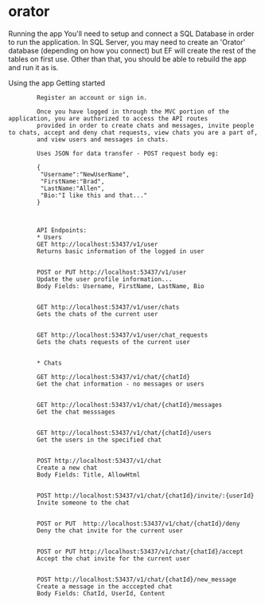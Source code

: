 # orator

Running the app
	You'll need to setup and connect a SQL Database in order to run the application.  In SQL Server, you may need to create an 'Orator' database (depending on how you connect) but EF will create the rest of the tables on first use.
	Other than that, you should be able to rebuild the app and run it as is.

Using the app
		Getting started
		
			Register an account or sign in.
			
			Once you have logged in through the MVC portion of the application, you are authorized to access the API routes
			provided in order to create chats and messages, invite people to chats, accept and deny chat requests, view chats you are a part of,
			and view users and messages in chats.
			
			Uses JSON for data transfer - POST request body eg:
			
			{
			 "Username":"NewUserName",
			 "FirstName:"Brad",
			 "LastName:"Allen",
			 "Bio:"I like this and that..."
			}
			
		
		
			API Endpoints:
			* Users
			GET http://localhost:53437/v1/user
			Returns basic information of the logged in user
			

			POST or PUT http://localhost:53437/v1/user
			Update the user profile information...
			Body Fields: Username, FirstName, LastName, Bio
			

			GET http://localhost:53437/v1/user/chats
			Gets the chats of the current user
			

			GET http://localhost:53437/v1/user/chat_requests
			Gets the chats requests of the current user
			

			* Chats
			
			GET http://localhost:53437/v1/chat/{chatId}
			Get the chat information - no messages or users
			

			GET http://localhost:53437/v1/chat/{chatId}/messages
			Get the chat messsages
			

			GET http://localhost:53437/v1/chat/{chatId}/users
			Get the users in the specified chat
			

			POST http://localhost:53437/v1/chat
			Create a new chat
			Body Fields: Title, AllowHtml
			

			POST http://localhost:53437/v1/chat/{chatId}/invite/:{userId}
			Invite someone to the chat
			

			POST or PUT  http://localhost:53437/v1/chat/{chatId}/deny
			Deny the chat invite for the current user
			

			POST or PUT http://localhost:53437/v1/chat/{chatId}/accept
			Accept the chat invite for the current user
			

			POST http://localhost:53437/v1/chat/{chatId}/new_message
			Create a message in the acccepted chat
			Body Fields: ChatId, UserId, Content
			
